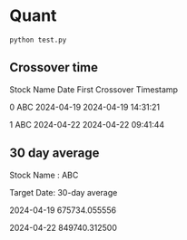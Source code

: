 # Quant
```
python test.py
```

## Crossover time
Stock Name    Date First Crossover        Timestamp

0                ABC 2024-04-19         2024-04-19 14:31:21

1                ABC 2024-04-22        2024-04-22 09:41:44

## 30 day average
Stock Name :           ABC

Target Date:  30-day average

2024-04-19   675734.055556

2024-04-22   849740.312500 
